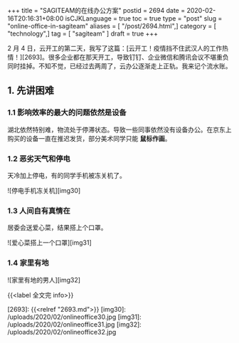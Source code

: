 +++
title = "SAGITEAM的在线办公方案"
postid = 2694
date = 2020-02-16T20:16:31+08:00
isCJKLanguage = true
toc = true
type = "post"
slug = "online-office-in-sagiteam"
aliases = [ "/post/2694.html",]
category = [ "technology",]
tag = [ "sagiteam" ]
draft = true
+++

2 月 4 日，云开工的第二天，我写了这篇：[云开工！疫情挡不住武汉人的工作热情！][2693]。很多企业都在那天开工，导致钉钉、企业微信和腾讯会议不堪重负同时挂掉。不知不觉，已经过去两周了，云办公逐渐走上正轨。我来记个流水账。

## 1. 先讲困难

### 1.1 影响效率的最大的问题依然是设备

湖北依然特别难，物流处于停滞状态。导致一些同事依然没有设备办公。在京东上购买的设备一直在推迟发货，部分美术同学只能 **鼠标作画**。

### 1.2 恶劣天气和停电

天冷加上停电，有的同学手机被冻关机了。

![停电手机冻关机][img30]

### 1.3 人间自有真情在

居委会送爱心菜，结果搭上个口罩。

![爱心菜搭上一个口罩][img31]

### 1.4 家里有地

![家里有地的男人][img32]


{{<label 全文完 info>}}

[2693]: {{<relref "2693.md">}}
[img30]: /uploads/2020/02/onlineoffice30.jpg
[img31]: /uploads/2020/02/onlineoffice31.jpg
[img32]: /uploads/2020/02/onlineoffice32.jpg
